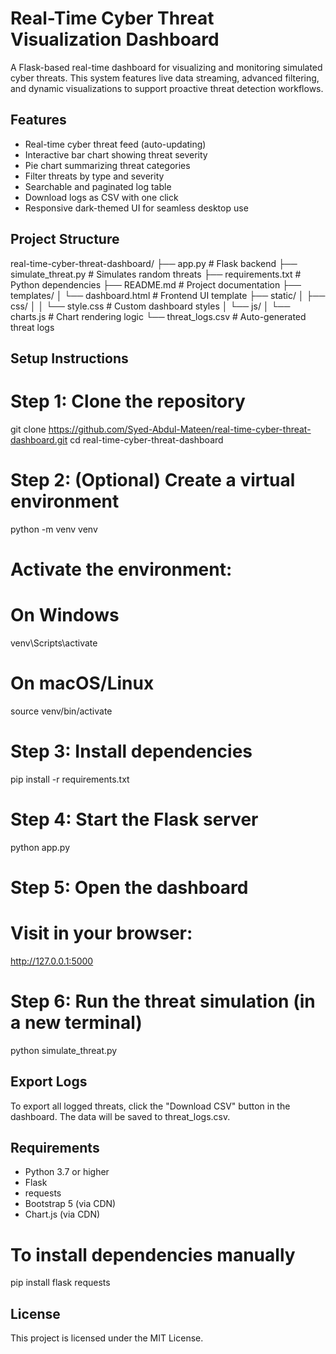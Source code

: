 # Real-Time Cyber Threat Visualization Dashboard

A Flask-based real-time dashboard for visualizing and monitoring simulated cyber threats. This system features live data streaming, advanced filtering, and dynamic visualizations to support proactive threat detection workflows.

## Features

- Real-time cyber threat feed (auto-updating)
- Interactive bar chart showing threat severity
- Pie chart summarizing threat categories
- Filter threats by type and severity
- Searchable and paginated log table
- Download logs as CSV with one click
- Responsive dark-themed UI for seamless desktop use

## Project Structure

real-time-cyber-threat-dashboard/
├── app.py                   # Flask backend
├── simulate_threat.py       # Simulates random threats
├── requirements.txt         # Python dependencies
├── README.md                # Project documentation
├── templates/
│   └── dashboard.html       # Frontend UI template
├── static/
│   ├── css/
│   │   └── style.css        # Custom dashboard styles
│   └── js/
│       └── charts.js        # Chart rendering logic
└── threat_logs.csv          # Auto-generated threat logs

## Setup Instructions

# Step 1: Clone the repository
git clone https://github.com/Syed-Abdul-Mateen/real-time-cyber-threat-dashboard.git
cd real-time-cyber-threat-dashboard

# Step 2: (Optional) Create a virtual environment
python -m venv venv
# Activate the environment:
# On Windows
venv\Scripts\activate
# On macOS/Linux
source venv/bin/activate

# Step 3: Install dependencies
pip install -r requirements.txt

# Step 4: Start the Flask server
python app.py

# Step 5: Open the dashboard
# Visit in your browser:
http://127.0.0.1:5000

# Step 6: Run the threat simulation (in a new terminal)
python simulate_threat.py

## Export Logs

To export all logged threats, click the "Download CSV" button in the dashboard. The data will be saved to threat_logs.csv.

## Requirements

- Python 3.7 or higher
- Flask
- requests
- Bootstrap 5 (via CDN)
- Chart.js (via CDN)

# To install dependencies manually
pip install flask requests

## License

This project is licensed under the MIT License.
